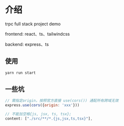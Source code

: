 # 介绍

trpc full stack project demo

frontend: react、ts、tailwindcss

backend: express、ts

## 使用
```sh
yarn run start
```
## 一些坑
```js
// 需指定origin，按照官方直接 use(cors()) 通配所有跨域无效
express.use(cors({origin: 'xxx'}))
```

```js
// 不能加空格{js, jsx, ts, tsx};
content: ["./src/**/*.{js,jsx,ts,tsx}"],
```
